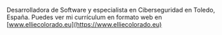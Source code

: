 Desarrolladora de Software y especialista en Ciberseguridad en Toledo, España. Puedes ver mi currículum en formato web en [www.elliecolorado.eu](https://www.elliecolorado.eu)

